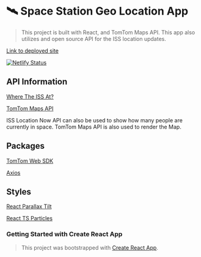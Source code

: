 # 🛰️ Space Station Geo Location App
> This project is built with React, and TomTom Maps API. This app also utilizes and open source API for the ISS location updates. 

[Link to deployed site](https://iss-geo-location-app.netlify.app)

[![Netlify Status](https://api.netlify.com/api/v1/badges/2e4494a3-bcee-44f0-96ff-c57a8796b92f/deploy-status)](https://app.netlify.com/sites/iss-geo-location-app/deploys)

## API Information
[Where The ISS At?](https://wheretheiss.at/w/developer)

[TomTom Maps API](https://developer.tomtom.com/products/maps-api)

<p>ISS Location Now API can also be used to show how many people are currently in space.
TomTom Maps API is also used to render the Map.</p>


## Packages
[TomTom Web SDK](https://www.npmjs.com/package/@tomtom-international/web-sdk-maps)

[Axios](https://www.npmjs.com/package/axios)

## Styles
[React Parallax Tilt](https://www.npmjs.com/package/react-parallax-tilt)

[React TS Particles](https://www.npmjs.com/package/react-tsparticles)

### Getting Started with Create React App

> This project was bootstrapped with
[Create React App](https://github.com/facebook/create-react-app).

